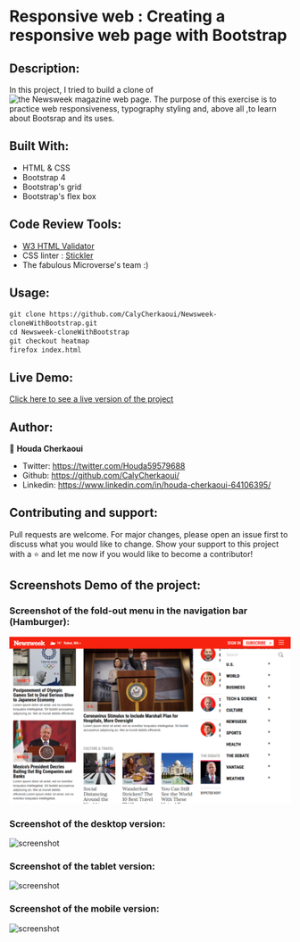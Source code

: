 # Responsive web : Creating a responsive web page with Bootstrap


## Description:
In this project, I tried to build a clone of ![the Newsweek magazine web page](https://www.newsweek.com/). The purpose of this exercise is to practice web responsiveness, typography styling and, above all ,to learn about Bootsrap and its uses.


## Built With:
- HTML & CSS
- Bootstrap 4
- Bootstrap's grid
- Bootstrap's flex box

## Code Review Tools:
- [W3 HTML Validator](https://validator.w3.org/)
- CSS linter : [Stickler](https://stickler-ci.com/)
- The fabulous Microverse's team :)


## Usage:
```Git
git clone https://github.com/CalyCherkaoui/Newsweek-cloneWithBootstrap.git
cd Newsweek-cloneWithBootstrap
git checkout heatmap
firefox index.html
```


## Live Demo:
[Click here to see a live version of the project](https://rawcdn.githack.com/CalyCherkaoui/Newsweek-cloneWithBootstrap/c8f4ea2cf902d7faf30b4da25ae403e077fb2325/index.html)


## Author:

👩 **Houda Cherkaoui**
- Twitter: https://twitter.com/Houda59579688
- Github: https://github.com/CalyCherkaoui/
- Linkedin: https://www.linkedin.com/in/houda-cherkaoui-64106395/


## Contributing and support:
Pull requests are welcome. For major changes, please open an issue first to discuss what you would like to change.
Show your support to this project with a ⭐️ and let me now if you would like to become a contributor!


## Screenshots Demo of the project:

### Screenshot of the fold-out menu in the navigation bar (Hamburger):

![screenshot](images/Screenshot-navbar.png)

### Screenshot of the desktop version:

![screenshot](images/Screenshot-desktop.png)

### Screenshot of the tablet version:

![screenshot](images/Screenshot-tablet.png)

### Screenshot of the mobile version:

![screenshot](images/Screenshot-mobile.png)
